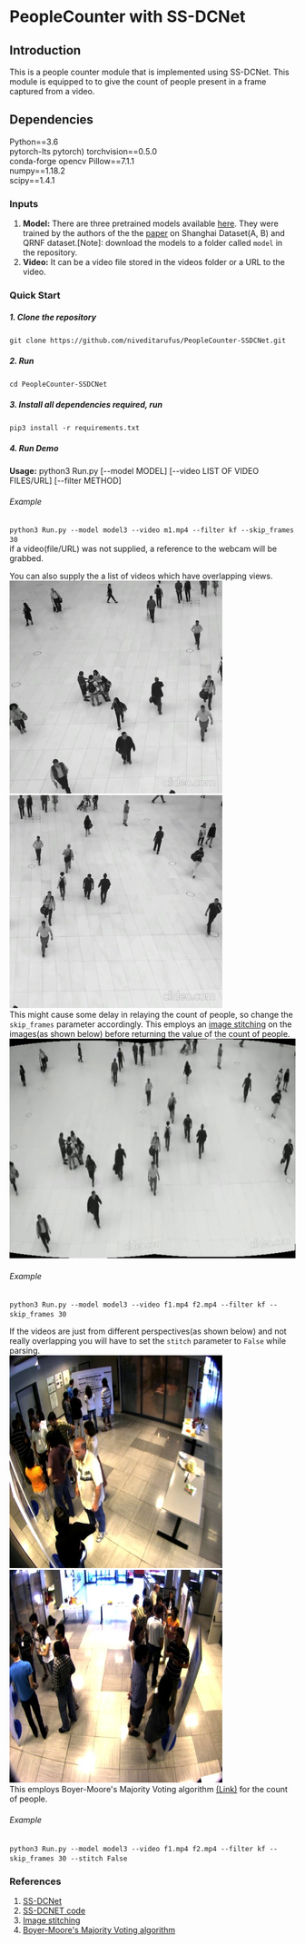 # PeopleCounter with SS-DCNet

## Introduction

This is a people counter module  that is implemented using SS-DCNet. This module is equipped to to give the count of people present in a frame captured from a video.

## Dependencies

Python==3.6  
pytorch-lts pytorch)
torchvision==0.5.0  
conda-forge opencv
Pillow==7.1.1  
numpy==1.18.2  
scipy==1.4.1  

### Inputs

1. **Model:** There are three pretrained models available [here](https://drive.google.com/drive/folders/1i7oVrxz8w4m7t0zQI7-qtv2__M0OSVp3?usp=sharing). They were trained by the authors of the the [paper](https://arxiv.org/abs/2001.01886) on Shanghai Dataset(A, B) and QRNF dataset.[Note]: download the models to a folder called `model` in the repository.
2. **Video:** It can be a video file stored in the videos folder or a URL to the video.

### Quick Start

##### 1. Clone the repository  

`git clone https://github.com/niveditarufus/PeopleCounter-SSDCNet.git`  

##### 2. Run  

`cd PeopleCounter-SSDCNet`

##### 3. Install all dependencies required, run  

`pip3 install -r requirements.txt`  

##### 4. Run Demo

**Usage:**
python3 Run.py [--model MODEL] [--video LIST OF VIDEO FILES/URL] [--filter METHOD]

###### Example  

`python3 Run.py --model model3 --video m1.mp4 --filter kf --skip_frames 30`  
if a video(file/URL) was not supplied, a reference to the webcam will be grabbed.  

You can also supply the a list of videos which have overlapping views.  
![](images/image1.jpg)
![](images/image2.jpg)  
This might cause some delay in relaying the count of people, so change the `skip_frames` parameter accordingly. This employs an [image stitching](http://matthewalunbrown.com/papers/ijcv2007.pdf) on the images(as shown below) before returning the value of the count of people.
![](images/stitched.jpg)  

###### Example  

`python3 Run.py --model model3 --video f1.mp4 f2.mp4 --filter kf --skip_frames 30`  

If the videos are just from different perspectives(as shown below) and not really overlapping you will have to set the `stitch` parameter to `False` while parsing.  
![](images/cam1.jpg)
![](images/cam2.jpg)  
This employs Boyer-Moore's Majority Voting algorithm [(Link)](https://www.cs.utexas.edu/~moore/best-ideas/mjrty/) for the count of people.  

###### Example  

`python3 Run.py --model model3 --video f1.mp4 f2.mp4 --filter kf --skip_frames 30 --stitch False`  

### References

1. [SS-DCNet](https://arxiv.org/abs/2001.01886)  
2. [SS-DCNET code](https://github.com/xhp-hust-2018-2011/SS-DCNet)
3. [Image stitching](http://matthewalunbrown.com/papers/ijcv2007.pdf)
4. [Boyer-Moore's Majority Voting algorithm](https://www.cs.utexas.edu/~moore/best-ideas/mjrty/)
